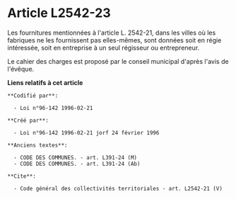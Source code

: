# Article L2542-23

Les fournitures mentionnées à l'article L. 2542-21, dans les villes où les fabriques ne les fournissent pas elles-mêmes, sont
données soit en régie intéressée, soit en entreprise à un seul régisseur ou entrepreneur. 

Le cahier des charges est proposé par le conseil municipal d'après l'avis de l'évêque.

**Liens relatifs à cet article**

	**Codifié par**:

	  - Loi n°96-142 1996-02-21

	**Créé par**:

	  - Loi n°96-142 1996-02-21 jorf 24 février 1996

	**Anciens textes**:

	  - CODE DES COMMUNES. - art. L391-24 (M)
	  - CODE DES COMMUNES. - art. L391-24 (Ab)

	**Cite**:

	  - Code général des collectivités territoriales - art. L2542-21 (V)
